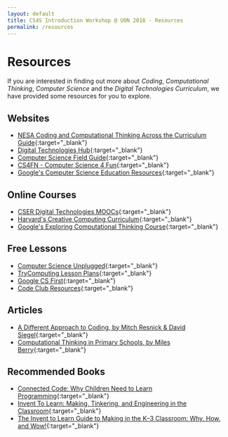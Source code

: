 ```yaml
---
layout: default
title: CS4S Introduction Workshop @ UON 2018 - Resources
permalink: /resources
---
```


# Resources

If you are interested in finding out more about *Coding*, *Computational Thinking*, *Computer Science* and the *Digital Technologies Curriculum*, we have provided some resources for you to explore.

## Websites

- [NESA Coding and Computational Thinking Across the Curriculum Guide](https://educationstandards.nsw.edu.au/wps/portal/nesa/k-10/learning-areas/technology/coding-across-the-curriculum){:target="_blank"}
- [Digital Technologies Hub](https://www.digitaltechnologieshub.edu.au/){:target="_blank"}
- [Computer Science Field Guide](http://csfieldguide.org.nz/){:target="_blank"}
- [CS4FN - Computer Science 4 Fun](http://www.cs4fn.org/){:target="_blank"}
- [Google's Computer Science Education Resources](https://www.google.com/edu/cs/index.html){:target="_blank"}

## Online Courses

- [CSER Digital Technologies MOOCs](https://csdigitaltech.appspot.com/course){:target="_blank"}
- [Harvard's Creative Computing Curriculum](http://scratched.gse.harvard.edu/guide/){:target="_blank"}
- [Google's Exploring Computational Thinking Course](https://computationalthinkingcourse.withgoogle.com/course){:target="_blank"}

## Free Lessons

- [Computer Science Unplugged](http://csunplugged.org/){:target="_blank"}
- [TryComputing Lesson Plans](http://www.trycomputing.org/inspire){:target="_blank"}
- [Google CS First](https://www.cs-first.com/){:target="_blank"}
- [Code Club Resources](http://projects.codeclubworld.org/en-GB/){:target="_blank"}

## Articles

- [A Different Approach to Coding, by Mitch Resnick & David Siegel](https://medium.com/bright/a-different-approach-to-coding-d679b06d83a#.29oqihww7){:target="_blank"}
- [Computational Thinking in Primary Schools, by Miles Berry](http://milesberry.net/2014/03/computational-thinking-in-primary-schools/){:target="_blank"}

## Recommended Books

- [Connected Code: Why Children Need to Learn Programming](https://mitpress.mit.edu/connected-code){:target="_blank"}
- [Invent To Learn: Making, Tinkering, and Engineering in the Classroom](http://inventtolearn.com/){:target="_blank"}
- [The Invent to Learn Guide to Making in the K–3 Classroom: Why, How, and Wow!](http://cmkpress.com/the-invent-to-learn-guide-to-making-in-the-k-3-classroom/){:target="_blank"}